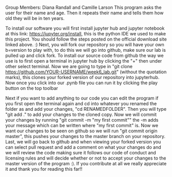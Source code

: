 Group Members: Diana Randall and Camille Larson
This program asks the user for their name and age. Then it repeats their name and tells them how old they will be in ten years.

To install our software you will first install jupyter hub and jupyter notebook at this link: https://jupyter.org/install, this is the python IDE we used to make this project. You should follow the steps posted on the official download site linked above. :) Next, you will fork our repository so you will have your own b=version to play with, to do this we will go into github, make sure our lab is pulled up and click fork. To install our source code from github the way we use is to first open a terminal in jupyter hub by clicking the "+" then under other select terminal. Now we are going to type in "git clone https://github.com/YOUR-USERNAME/week6_lab.git" (without the quotation marks), this clones your forked version of our repository into jupyterhub. Now once you click into our .pynb file you can run it by clicking the play button on the top toolbar

Next if you want to add anything to our code you can edit the program if you first open the terminal again and cd into whatever you renamed the folder as and add your changes, "cd RENAMEDFOLDER". Then you will type "git add ." to add your changes to the cloned copy. Now we will commit your changes by running "git commit -m "my first commit"" the -m adds your message which can be written where "my first commit" is. Now we want our changes to be seen on github so we will run "git commit origin master", this pushes your changes to the master branch on your repository. Last, we will go back to github and when viewing your forked version you can select pull request and add a comment on what your changes do and we will review the code making sure it follows our code of conduct and licensing rules and will decide whether or not to accept your changes to the master version of the program :). If you contribute at all we really appreciate it and thank you for reading this far!!